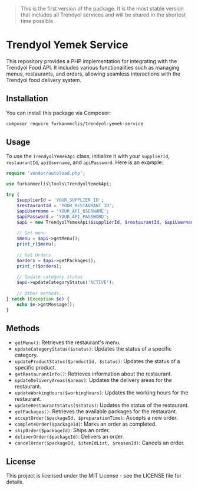 > This is the first version of the package. It is the most stable version that includes all Trendyol services and will be shared in the shortest time possible.

# Trendyol Yemek Service

This repository provides a PHP implementation for integrating with the Trendyol Food API. It includes various functionalities such as managing menus, restaurants, and orders, allowing seamless interactions with the Trendyol food delivery system.

## Installation

You can install this package via Composer:

```bash
composer require furkanmeclis/trendyol-yemek-service
```
## Usage

To use the `TrendyolYemekApi` class, initialize it with your `supplierId`, `restaurantId`, `apiUsername`, and `apiPassword`. Here is an example:

```php
require 'vendor/autoload.php';

use furkanmeclis\Tools\TrendyolYemekApi;

try {
    $supplierId = 'YOUR_SUPPLIER_ID';
    $restaurantId = 'YOUR_RESTAURANT_ID';
    $apiUsername = 'YOUR_API_USERNAME';
    $apiPassword = 'YOUR_API_PASSWORD';
    $api = new TrendyolYemekApi($supplierId, $restaurantId, $apiUsername, $apiPassword);
    
    // Get menu
    $menu = $api->getMenu();
    print_r($menu);
    
    // Get Orders 
    $orders = $api->getPackages();
    print_r($orders);
    
    // Update category status
    $api->updateCategoryStatus('ACTIVE');
    
    // Other methods...
} catch (Exception $e) {
    echo $e->getMessage();
}

```
## Methods

*   `getMenu()`: Retrieves the restaurant's menu.
*   `updateCategoryStatus($status)`: Updates the status of a specific category.
*   `updateProductStatus($productId, $status)`: Updates the status of a specific product.
*   `getRestaurantInfo()`: Retrieves information about the restaurant.
*   `updateDeliveryAreas($areas)`: Updates the delivery areas for the restaurant.
*   `updateWorkingHours($workingHours)`: Updates the working hours for the restaurant.
*   `updateRestaurantStatus($status)`: Updates the status of the restaurant.
*   `getPackages()`: Retrieves the available packages for the restaurant.
*   `acceptOrder($packageId, $preparationTime)`: Accepts a new order.
*   `completeOrder($packageId)`: Marks an order as completed.
*   `shipOrder($packageId)`: Ships an order.
*   `deliverOrder($packageId)`: Delivers an order.
*   `cancelOrder($packageId, $itemIdList, $reasonId)`: Cancels an order.

## License

This project is licensed under the MIT License - see the LICENSE file for details.
